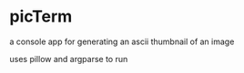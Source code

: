 # picTerm
a console app for generating an ascii thumbnail of an image

uses pillow and argparse to run

